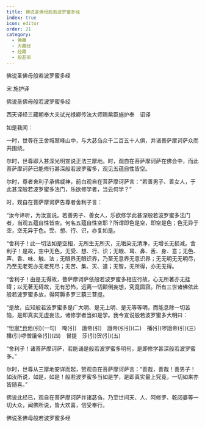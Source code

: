 ```yaml
---
title: 佛说圣佛母般若波罗蜜多经
index: true
icon: editor
order: 21
category:
  - 佛藏
  - 大藏经
  - 经藏
  - 般若部
---
```


  佛说圣佛母般若波罗蜜多经  

宋 施护译  

佛说圣佛母般若波罗蜜多经  

西天译经三藏朝奉大夫试光禄卿传法大师赐紫臣施护奉　诏译  

如是我闻：  

一时，世尊在王舍城鹫峰山中，与大苾刍众千二百五十人俱，并诸菩萨摩诃萨众而共围绕。  

尔时，世尊即入甚深光明宣说正法三摩地。时，观自在菩萨摩诃萨在佛会中，而此菩萨摩诃萨已能修行甚深般若波罗蜜多，观见五蕴自性皆空。  

尔时，尊者舍利子承佛威神，前白观自在菩萨摩诃萨言：“若善男子、善女人，于此甚深般若波罗蜜多法门，乐欲修学者，当云何学？”  

时，观自在菩萨摩诃萨告尊者舍利子言：  

“汝今谛听，为汝宣说。若善男子、善女人，乐欲修学此甚深般若波罗蜜多法门者，当观五蕴自性皆空。何名五蕴自性空耶？所谓即色是空，即空是色；色无异于空，空无异于色。受、想、行、识，亦复如是。  

“舍利子！此一切法如是空相，无所生无所灭，无垢染无清净，无增长无损减。舍利子！是故，空中无色，无受、想、行、识；无眼、耳、鼻、舌、身、意；无色、声、香、味、触、法；无眼界无眼识界，乃至无意界无意识界；无无明无无明尽，乃至无老死亦无老死尽；无苦、集、灭、道；无智，无所得，亦无无得。  

“舍利子！由是无得故，菩萨摩诃萨依般若波罗蜜多相应行故，心无所著亦无挂碍；以无著无碍故，无有恐怖，远离一切颠倒妄想，究竟圆寂。所有三世诸佛依此般若波罗蜜多故，得阿耨多罗三藐三菩提。  

“是故，应知般若波罗蜜多是广大明、是无上明、是无等等明，而能息除一切苦恼，是即真实无虚妄法，诸修学者当如是学。我今宣说般若波罗蜜多大明曰：  

“怛[寧*也](切身)他(引)(一句)　唵(引)　誐帝(引)　誐帝(引引)(二)　播(引)啰誐帝(引)(三)　播(引)啰僧誐帝(引)(四)　冒提　莎(引)贺(引)(五)  

“舍利子！诸菩萨摩诃萨，若能诵是般若波罗蜜多明句，是即修学甚深般若波罗蜜多。”  

尔时，世尊从三摩地安详而起，赞观自在菩萨摩诃萨言：“善哉，善哉！善男子！如汝所说，如是，如是！般若波罗蜜多当如是学，是即真实最上究竟，一切如来亦皆随喜。”  

佛说此经已，观自在菩萨摩诃萨并诸苾刍，乃至世间天、人、阿修罗、乾闼婆等一切大众，闻佛所说，皆大欢喜，信受奉行。  

佛说圣佛母般若波罗蜜多经  
